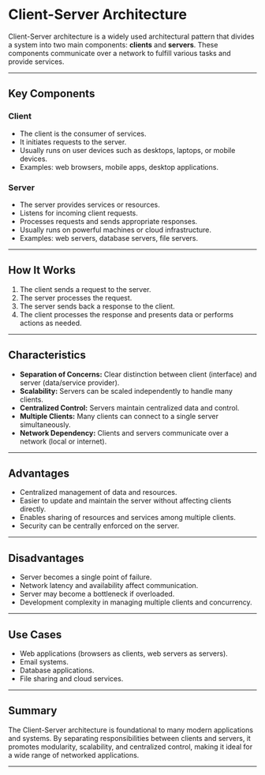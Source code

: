 # Client-Server Architecture

Client-Server architecture is a widely used architectural pattern that divides a system into two main components: **clients** and **servers**. These components communicate over a network to fulfill various tasks and provide services.

---

## Key Components

### Client
- The client is the consumer of services.
- It initiates requests to the server.
- Usually runs on user devices such as desktops, laptops, or mobile devices.
- Examples: web browsers, mobile apps, desktop applications.

### Server
- The server provides services or resources.
- Listens for incoming client requests.
- Processes requests and sends appropriate responses.
- Usually runs on powerful machines or cloud infrastructure.
- Examples: web servers, database servers, file servers.

---

## How It Works

1. The client sends a request to the server.
2. The server processes the request.
3. The server sends back a response to the client.
4. The client processes the response and presents data or performs actions as needed.

---

## Characteristics

- **Separation of Concerns:** Clear distinction between client (interface) and server (data/service provider).
- **Scalability:** Servers can be scaled independently to handle many clients.
- **Centralized Control:** Servers maintain centralized data and control.
- **Multiple Clients:** Many clients can connect to a single server simultaneously.
- **Network Dependency:** Clients and servers communicate over a network (local or internet).

---

## Advantages

- Centralized management of data and resources.
- Easier to update and maintain the server without affecting clients directly.
- Enables sharing of resources and services among multiple clients.
- Security can be centrally enforced on the server.

---

## Disadvantages

- Server becomes a single point of failure.
- Network latency and availability affect communication.
- Server may become a bottleneck if overloaded.
- Development complexity in managing multiple clients and concurrency.

---

## Use Cases

- Web applications (browsers as clients, web servers as servers).
- Email systems.
- Database applications.
- File sharing and cloud services.

---

## Summary

The Client-Server architecture is foundational to many modern applications and systems. By separating responsibilities between clients and servers, it promotes modularity, scalability, and centralized control, making it ideal for a wide range of networked applications.

---
